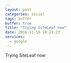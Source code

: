 ```yaml
---
layout: post
categories: social
tags: buffer
buffer: true
title: "Trying SiteLeaf now"
date: 2016-11-16 18:23:23
services: 
  - google
---
```

Trying SiteLeaf now
